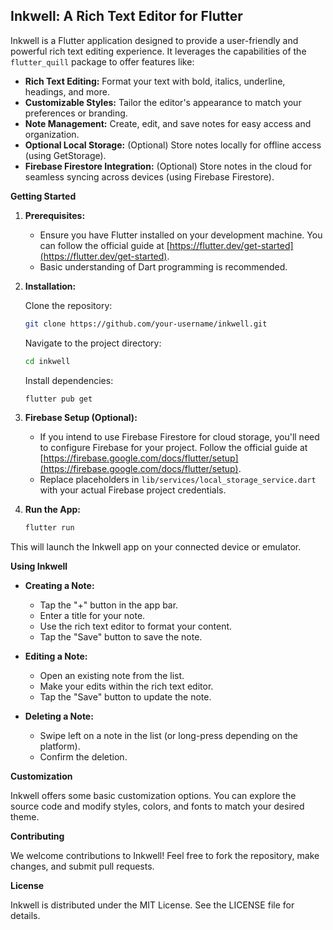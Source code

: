 ## Inkwell: A Rich Text Editor for Flutter

Inkwell is a Flutter application designed to provide a user-friendly and powerful rich text editing experience. It leverages the capabilities of the `flutter_quill` package to offer features like:

* **Rich Text Editing:** Format your text with bold, italics, underline, headings, and more.
* **Customizable Styles:** Tailor the editor's appearance to match your preferences or branding.
* **Note Management:** Create, edit, and save notes for easy access and organization.
* **Optional Local Storage:** (Optional) Store notes locally for offline access (using GetStorage).
* **Firebase Firestore Integration:** (Optional) Store notes in the cloud for seamless syncing across devices (using Firebase Firestore).

**Getting Started**

1. **Prerequisites:**
    - Ensure you have Flutter installed on your development machine. You can follow the official guide at [https://flutter.dev/get-started](https://flutter.dev/get-started).
    - Basic understanding of Dart programming is recommended.

2. **Installation:**

   Clone the repository:

   ```bash
   git clone https://github.com/your-username/inkwell.git
   ```

   Navigate to the project directory:

   ```bash
   cd inkwell
   ```

   Install dependencies:

   ```bash
   flutter pub get
   ```

3. **Firebase Setup (Optional):**

    - If you intend to use Firebase Firestore for cloud storage, you'll need to configure Firebase for your project. Follow the official guide at [https://firebase.google.com/docs/flutter/setup](https://firebase.google.com/docs/flutter/setup).
    - Replace placeholders in `lib/services/local_storage_service.dart` with your actual Firebase project credentials.

4. **Run the App:**

   ```bash
   flutter run
   ```

This will launch the Inkwell app on your connected device or emulator.

**Using Inkwell**

- **Creating a Note:**
    - Tap the "+" button in the app bar.
    - Enter a title for your note.
    - Use the rich text editor to format your content.
    - Tap the "Save" button to save the note.

- **Editing a Note:**
    - Open an existing note from the list.
    - Make your edits within the rich text editor.
    - Tap the "Save" button to update the note.

- **Deleting a Note:**
    - Swipe left on a note in the list (or long-press depending on the platform).
    - Confirm the deletion.

**Customization**

Inkwell offers some basic customization options. You can explore the source code and modify styles, colors, and fonts to match your desired theme.

**Contributing**

We welcome contributions to Inkwell! Feel free to fork the repository, make changes, and submit pull requests.

**License**

Inkwell is distributed under the MIT License. See the LICENSE file for details.
